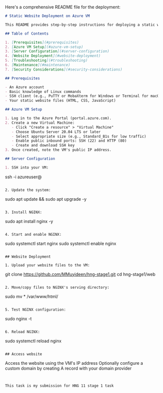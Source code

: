 Here's a comprehensive README file for the deployment:

```markdown
# Static Website Deployment on Azure VM

This README provides step-by-step instructions for deploying a static website on an Azure Linux Virtual Machine using NGINX as the web server.

## Table of Contents

1. [Prerequisites](#prerequisites)
2. [Azure VM Setup](#azure-vm-setup)
3. [Server Configuration](#server-configuration)
4. [Website Deployment](#website-deployment)
5. [Troubleshooting](#troubleshooting)
6. [Maintenance](#maintenance)
7. [Security Considerations](#security-considerations)

## Prerequisites

- An Azure account
- Basic knowledge of Linux commands
- SSH client (e.g., PuTTY or MobaXterm for Windows or Terminal for macOS/Linux)
- Your static website files (HTML, CSS, JavaScript)

## Azure VM Setup

1. Log in to the Azure Portal (portal.azure.com).
2. Create a new Virtual Machine:
   - Click "Create a resource" > "Virtual Machine"
   - Choose Ubuntu Server 20.04 LTS or later
   - Select appropriate size (e.g., Standard_B1s for low traffic)
   - Enable public inbound ports: SSH (22) and HTTP (80)
   - Create and download SSH key
3. Once created, note the VM's public IP address.

## Server Configuration

1. SSH into your VM:
```
ssh -i <path-to-private-key> azureuser@<your-vm-ip> 
```

2. Update the system:
   ```
   sudo apt update && sudo apt upgrade -y
   ```

3. Install NGINX:
   ```
   sudo apt install nginx -y
   ```

4. Start and enable NGINX:
   ```
   sudo systemctl start nginx
   sudo systemctl enable nginx
   ```

## Website Deployment

1. Upload your website files to the VM:
   ```
  git clone https://github.com/MMuyideen/hng-stage1.git
  cd hng-stage1/web
   ```

2. Move/copy files to NGINX's serving directory:
   ```
   sudo mv * /var/www/html/
   ```

5. Test NGINX configuration:
   ```
   sudo nginx -t
   ```

6. Reload NGINX:
   ```
   sudo systemctl reload nginx
   ```

## Access website
   ```
   Access the website using the VM's IP address
   Optionally configure a custom domain by creating A record with your domain provider
   ```


This task is my submission for HNG 11 stage 1 task